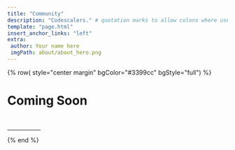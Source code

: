 ```yaml
---
title: "Community"
description: "Codescalers." # quotation marks to allow colons where used
template: "page.html"
insert_anchor_links: "left"
extra:
 author: Your name here
 imgPath: about/about_hero.png
---
```



<!-- section 1 (join us) -->

{% row( style="center margin" bgColor="#3399cc" bgStyle="full") %}

<div class="container mx-auto">

<!-- ![Image](tft_logo.png#mx-auto) -->

# Coming Soon

<br>

<hr class="blue mb-4 mx-auto" style="border-width: 1px; width:15%">


</div>

{% end %}



<script>
    AOS.init({
        duration: 1000,
      })
</script>
